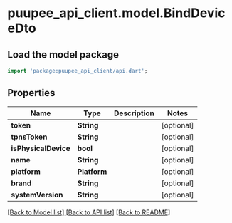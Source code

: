 # puupee_api_client.model.BindDeviceDto

## Load the model package
```dart
import 'package:puupee_api_client/api.dart';
```

## Properties
Name | Type | Description | Notes
------------ | ------------- | ------------- | -------------
**token** | **String** |  | [optional] 
**tpnsToken** | **String** |  | [optional] 
**isPhysicalDevice** | **bool** |  | [optional] 
**name** | **String** |  | [optional] 
**platform** | [**Platform**](Platform.md) |  | [optional] 
**brand** | **String** |  | [optional] 
**systemVersion** | **String** |  | [optional] 

[[Back to Model list]](../README.md#documentation-for-models) [[Back to API list]](../README.md#documentation-for-api-endpoints) [[Back to README]](../README.md)


